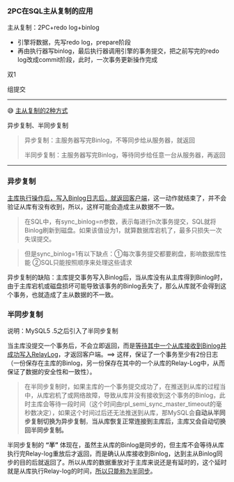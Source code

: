 ### 2PC在SQL主从复制的应用

主从复制：2PC+redo log+binlog

- 引擎将数据，先写redo log，prepare阶段
- 再由执行器写binlog，最后执行器调用引擎的事务提交，把之前写完的redo log改成commit阶段，此时，一次事务更新操作完成

双1

组提交



---





:sweat_smile: [主从复制的2种方式](https://blog.csdn.net/keil_wang/article/details/88669587)

异步复制、半同步复制

> 异步复制：主服务器写完Binlog，不等同步给从服务器，就返回
>
> 半同步复制：主服务器写完Binlog，等待同步给任意一台从服务器，再返回

---

### 异步复制

<u>主库执行操作后，写入Binlog日志后，就返回客户端</u>，这一动作就结束了，并不会验证从库有没有收到，所以，这样可能会造成主从数据不一致。

> 在SQL中，有sync_binlog=n参数，表示每进行n次事务提交，SQL就将Binlog刷新到磁盘。如果该值设为1，就算数据库宕机了，最多只损失一次失误提交。

> 但是sync_binlog=1有以下缺点：①每次事务提交都要刷盘，影响数据库性能 ②SQL只能按照顺序来处理这些请求

异步复制的缺陷：主库提交事务写入Binlog后，当从库没有从主库得到Binlog时，由于主库宕机或磁盘损坏可能导致该事务的Binlog丢失了，那么从库就不会得到这个事务，也就造成了主从数据的不一致。

### 半同步复制

说明：MySQL5 .5之后引入了半同步复制

当主库没提交一个事务后，不会立即返回，而是<u>等待其中一个从库接收到Binlog并成功写入RelayLog</u>，才返回客户端。==> 这样，保证了一个事务至少有2份日志（一份保存在主库的Binlog，另一份保存在其中的一个从库的Relay-Log中，从而保证了数据的安全性和一致性）。

> 在半同步复制时，如果主库的一个事务提交成功了，在推送到从库的过程当中，从库宕机了或网络故障，导致从库并没有接收到这个事务的Binlog，此时主库会等待一段时间（这个时间由rpl_semi_sync_master_timeout的毫秒数决定），如果这个时间过后还无法推送到从库，那MySQL会**自动从半同步复制切换为异步复制**，**当从库恢复正常连接到主库后，主库又会自动切换回半同步复制。**

半同步复制的 **“半”** 体现在，虽然主从库的Binlog是同步的，但主库不会等待从库执行完Relay-log重放后才返回，而是确认从库接收到Binlog，达到主从Binlog同步的目的后就返回了。所以从库的数据重放对于主库来说还是有延时的，这个延时就是从库执行Relay-log的时间，<u>所以只能称为半同步</u>。

